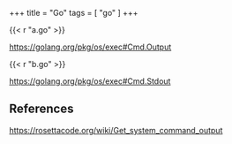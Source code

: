 +++
title = "Go"
tags = [ "go" ]
+++

{{< r "a.go" >}}

<https://golang.org/pkg/os/exec#Cmd.Output>

{{< r "b.go" >}}

<https://golang.org/pkg/os/exec#Cmd.Stdout>

## References

<https://rosettacode.org/wiki/Get_system_command_output>
